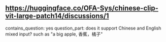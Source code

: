 ## https://huggingface.co/OFA-Sys/chinese-clip-vit-large-patch14/discussions/1

contains_question: yes
question_part: does it support Chinese and English mixed input? such as "a big apple, 香蕉，橘子"